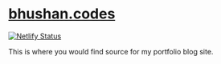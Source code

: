 # [bhushan.codes](https://bhushan.codes)

[![Netlify Status](https://api.netlify.com/api/v1/badges/975d97f5-8152-4b4e-ad61-09fa31d72c9e/deploy-status)](https://app.netlify.com/sites/bhushan-codes/deploys)

This is where you would find source for my portfolio blog site.
